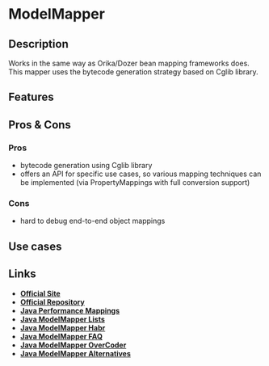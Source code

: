 # ModelMapper

## Description

Works in the same way as Orika/Dozer bean mapping frameworks does.
This mapper uses the bytecode generation strategy based on Cglib library.

## Features

## Pros & Cons

### Pros

- bytecode generation using Cglib library
- offers an API for specific use cases, so various mapping techniques can be implemented (via PropertyMappings with full conversion support)

### Cons

- hard to debug end-to-end object mappings

## Use cases

## Links

- [**Official Site**](http://modelmapper.org/)
- [**Official Repository**](https://github.com/modelmapper/modelmapper)
- [**Java Performance Mappings**](https://www.baeldung.com/java-performance-mapping-frameworks)
- [**Java ModelMapper Lists**](https://www.baeldung.com/java-modelmapper-lists)
- [**Java ModelMapper Habr**](https://habr.com/ru/post/438808/)
- [**Java ModelMapper FAQ**](https://progi.pro/modelmapper-t19329)
- [**Java ModelMapper OverCoder**](https://overcoder.net/q/696819/modelmapper-%D0%B2%D1%8B%D0%B1%D0%B5%D1%80%D0%B8%D1%82%D0%B5-%D0%BE%D1%82%D0%BE%D0%B1%D1%80%D0%B0%D0%B6%D0%B5%D0%BD%D0%B8%D0%B5-%D0%BD%D0%B0-%D0%BE%D1%81%D0%BD%D0%BE%D0%B2%D0%B5-%D0%B4%D0%BE%D1%87%D0%B5%D1%80%D0%BD%D0%B5%D0%B3%D0%BE-%D0%BA%D0%BB%D0%B0%D1%81%D1%81%D0%B0)
- [**Java ModelMapper Alternatives**](https://java.libhunt.com/modelmapper-alternatives)
